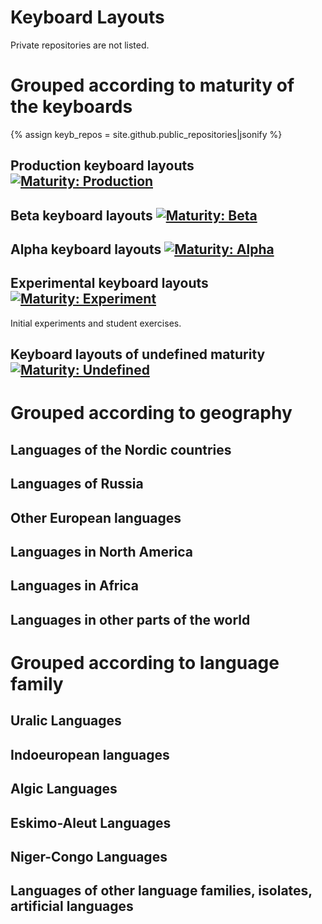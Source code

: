 # Keyboard Layouts

Private repositories are not listed.

# Grouped according to maturity of the keyboards

{% assign keyb_repos = site.github.public_repositories|jsonify %}

## Production keyboard layouts [![Maturity: Production](https://img.shields.io/badge/Maturity-Production-brightgreen.svg)](/MaturityClassification.html)

<div id="prod_keyboards" ></div>

## Beta keyboard layouts [![Maturity: Beta](https://img.shields.io/badge/Maturity-Beta-yellow.svg)](/MaturityClassification.html)

<div id="beta_keyboards" ></div>

## Alpha keyboard layouts [![Maturity: Alpha](https://img.shields.io/badge/Maturity-Alpha-red.svg)](/MaturityClassification.html)

<div id="alpha_keyboards" ></div>

## Experimental keyboard layouts [![Maturity: Experiment](https://img.shields.io/badge/Maturity-Experiment-black.svg)](/MaturityClassification.html)

Initial experiments and student exercises.

<div id="exper_keyboards" ></div>

## Keyboard layouts of undefined maturity [![Maturity: Undefined](https://img.shields.io/badge/Maturity-Undefined-lightgrey.svg)](/MaturityClassification.html)

<div id="undef_keyboards" class="twocolumn" ></div>

# Grouped according to geography

## Languages of the Nordic countries

<div id="geo_nordic" class="twocolumn" ></div>

## Languages of Russia

<div id="geo_russia" class="twocolumn" ></div>

## Other European languages

<div id="geo_europe" class="twocolumn" ></div>

## Languages in North America

<div id="geo_northamerica" class="twocolumn" ></div>

## Languages in Africa

<div id="geo_africa" class="twocolumn" ></div>

## Languages in other parts of the world

<div id="geo_other" class="twocolumn" ></div>

# Grouped according to language family

## Uralic Languages

<div id="fam_uralic" class="twocolumn" ></div>

## Indoeuropean languages

<div id="fam_indoeuropean" class="twocolumn" ></div>

## Algic Languages

<div id="fam_algic" class="twocolumn" ></div>

## Eskimo-Aleut Languages

<div id="fam_eskimo_aleut" class="twocolumn" ></div>

## Niger-Congo Languages

<div id="fam_niger_congo" class="twocolumn" ></div>

## Languages of other language families, isolates, artificial languages

<div id="fam_other" class="twocolumn" ></div>

<script src="/assets/js/langtable.js"></script>
<script>
const domProdLangs = document.querySelector('#prod_keyboards');
domProdLangs.appendChild(addRepoTable({{keyb_repos}}, 'keyboard-', ['maturity-prod']))
</script>

<script>
const domBetaLangs = document.querySelector('#beta_keyboards');
domBetaLangs.appendChild(addRepoTable({{keyb_repos}}, 'keyboard-', ['maturity-beta']))
</script>

<script>
const domAlphaLangs = document.querySelector('#alpha_keyboards');
domAlphaLangs.appendChild(addRepoTable({{keyb_repos}}, 'keyboard-', ['maturity-alpha']))
</script>

<script>
const domExperLangs = document.querySelector('#exper_keyboards');
domExperLangs.appendChild(addRepoTable({{keyb_repos}}, 'keyboard-', ['maturity-exper']))
</script>

<script>
const domUndefLangs = document.querySelector('#undef_keyboards');
domUndefLangs.appendChild(addNegUnorderedList({{keyb_repos}}, 'keyboard-', ['maturity-exper', 'maturity-beta', 'maturity-alpha', 'maturity-prod']))
</script>

<!-- Scripts for Geographic areas: -->
<script>
const domNordLangs = document.querySelector('#geo_nordic');
domNordLangs.appendChild(addUnorderedList({{keyb_repos}}, 'keyboard-', ['geo-nordic']))
</script>

<script>
const domEuroLangs = document.querySelector('#geo_europe');
domEuroLangs.appendChild(addUnorderedList({{keyb_repos}}, 'keyboard-', ['geo-europe']))
</script>

<script>
const domRussLangs = document.querySelector('#geo_russia');
domRussLangs.appendChild(addUnorderedList({{keyb_repos}}, 'keyboard-', ['geo-russia']))
</script>

<script>
const domNorALangs = document.querySelector('#geo_northamerica');
domNorALangs.appendChild(addUnorderedList({{keyb_repos}}, 'keyboard-', ['geo-northamerica']))
</script>

<script>
const domAfricaLangs = document.querySelector('#geo_africa');
domAfricaLangs.appendChild(addUnorderedList({{keyb_repos}}, 'keyboard-', ['geo-africa']))
</script>

<script>
const domOthrLangs = document.querySelector('#geo_other');
domOthrLangs.appendChild(addNegUnorderedList({{keyb_repos}}, 'keyboard-', ['geo-nordic', 'geo-europe', 'geo-russia', 'geo-northamerica', 'geo-africa']))
</script>

<!-- Scripts for language families: -->
<script>
const domUralicLangs = document.querySelector('#fam_uralic');
domUralicLangs.appendChild(addUnorderedList({{keyb_repos}}, 'keyboard-', ['langfam-uralic']))
</script>

<script>
const domIndEurLangs = document.querySelector('#fam_indoeuropean');
domIndEurLangs.appendChild(addUnorderedList({{keyb_repos}}, 'keyboard-', ['langfam-indoeuropean']))
</script>

<script>
const domAlgicLangs = document.querySelector('#fam_algic');
domAlgicLangs.appendChild(addUnorderedList({{keyb_repos}}, 'keyboard-', ['langfam-algic']))
</script>

<script>
const domEskAleutLangs = document.querySelector('#fam_eskimo_aleut');
domEskAleutLangs.appendChild(addUnorderedList({{keyb_repos}}, 'keyboard-', ['langfam-eskimo-aleut']))
</script>

<script>
const domNigerCongoLangs = document.querySelector('#fam_niger_congo');
domNigerCongoLangs.appendChild(addUnorderedList({{keyb_repos}}, 'keyboard-', ['langfam-niger-congo']))
</script>

<script>
const domOthrFamLangs = document.querySelector('#fam_other');
domOthrFamLangs.appendChild(addNegUnorderedList({{keyb_repos}}, 'keyboard-', ['langfam-uralic', 'langfam-indoeuropean', 'langfam-algic', 'langfam-eskimo-aleut', 'langfam-turkic', 'langfam-niger-congo']))
</script>
